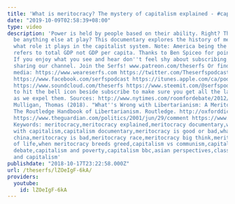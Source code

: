 ```yaml
---
title: 'What is meritocracy? The mystery of capitalism explained - #capitalism #meritocracy'
date: "2019-10-09T02:58:39+08:00"
type: video
description: 'Power is held by people based on their ability. Right? There couldn''t
  be anything else at play? This documentary explores the history of meritocracy and
  what role it plays in the capitalist system. Note: America being the richest country
  refers to total GDP not GDP per capita. Thanks to Ben Spiceo for pointing this out.
  If you enjoy what you see and hear don''t feel shy about subscribing, liking or
  sharing our channel. Join the Serfs! www.patreon.com/theserfs Or find us on social
  media: https://www.weareserfs.com https://twitter.com/Theserfspodcast https://www.instagram.com/serfspodcast/
  https://www.facebook.com/serfspodcast https://itunes.apple.com/ca/podcast/the-serfs/id1226102303?mt=2
  https://www.soundcloud.com/theserfs https://www.steemit.com/@serfspodcast/ Be sure
  to hit the bell icon beside subscribe to make sure you get all the latest updates
  as we expel them. Sources: http://www.nytimes.com/roomfordebate/2012/12/19/fears-of-an-asian-quota-in-the-ivy-league/statistics-indicate-an-ivy-league-asian-quota
  Mulligan, Thomas (2018). "What''s Wrong with Libertarianism: A Meritocratic Diagnosis".
  The Routledge Handbook of Libertarianism. Routledge. http://oxforddictionaries.com/definition/meritocracy
  https://www.theguardian.com/politics/2001/jun/29/comment https://www.theguardian.com/commentisfree/2017/mar/20/meritocracy-inequality-theresa-may-donald-trump
  Keywords: meritocracy,meritocracy explained,meritocracy documentary,what''s wrong
  with capitalism,capitalism documentary,meritocracy is good or bad,what is meritocracy,capitalism,meritocracy
  china,meritocracy is bad,meritocracy race,meritocracy big think,meritocracy school
  of life,when meritocracy breeds greed,capitalism vs communism,capitalism and socialism,capitalism
  debate,capitalism and poverty,capitalism bbc,asian perspectives,class system,class
  and capitalism'
publishdate: "2018-10-17T23:22:58.000Z"
url: /theserfs/lZOeIgF-6kA/
providers:
  youtube:
    id: lZOeIgF-6kA
---
```

